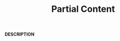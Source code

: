 ﻿---
category: 2xx
code: 206
cover: https://firebasestorage.googleapis.com/v0/b/capy-http.appspot.com/o/Capy206.gif?alt=media
coverAlt: Partial Content
description: Partial Content
pubDate: 2014-06-01
tags:
- 2xx
title: Partial Content
---

__DESCRIPTION__
